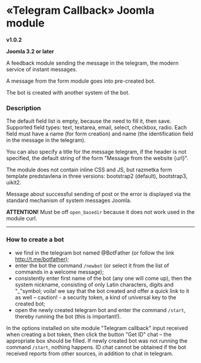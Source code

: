 # «Telegram Callback» Joomla module

**v1.0.2**

**Joomla 3.2 or later**

A feedback module sending the message in the telegram, the modern service of instant messages.

A message from the form module goes into pre-created bot.

The bot is created with another system of the bot.

### Description

The default field list is empty, because the need to fill it, then save. Supported field types: text, textarea, email, select, checkbox, radio. Each field must have a name (for form creation) and name (the identification field in the message in the telegram).

You can also specify a title for the message telegram, if the header is not specified, the default string of the form "Message from the website {url}".

The module does not contain inline CSS and JS, but razmetka form template predstavlena in three versions: bootstrap2 (default), bootstrap3, uikit2.

Message about successful sending of post or the error is displayed via the standard mechanism of system messages Joomla.

**ATTENTION!** Must be off `open_basedir` because it does not work used in the module curl.

---

### How to create a bot

- we find in the telegram bot named @BotFather (or follow the link http://t.me/botfather);
- enter the bot the command `/newbot` (or select it from the list of commands in a welcome message);
- consistently enter first name of the bot (any one will come up), then the system nickname, consisting of only Latin characters, digits and "_"symbol;
voila! we say that the bot created and offer a quick link to it as well &ndash; caution! - a security token, a kind of universal key to the created bot;
- open the newly created telegram bot and enter the command `/start`, thereby running the bot (this is important!).

In the options installed on site module "Telegram callback" input received when creating a bot token, then click the button "Get ID" chat &ndash; the appropriate box should be filled. If newly created bot was not running the command `/start`, nothing happens. ID chat cannot be obtained if the bot received reports from other sources, in addition to chat in telegram.
